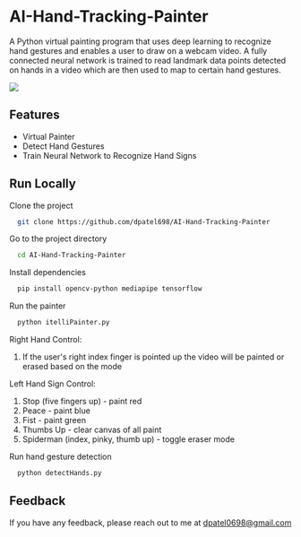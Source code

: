 # AI-Hand-Tracking-Painter

A Python virtual painting program that uses deep learning to recognize hand gestures and enables a user to draw on a webcam video. A fully connected neural network is trained to read landmark data points detected on hands in a video which are then used to map to certain hand gestures.

![](https://github.com/dpatel698/AI-Hand-Tracking-Painter/blob/master/paintergif.gif)

## Features

- Virtual Painter
- Detect Hand Gestures 
- Train Neural Network to Recognize Hand Signs 

## Run Locally

Clone the project

```bash
  git clone https://github.com/dpatel698/AI-Hand-Tracking-Painter
```

Go to the project directory

```bash
  cd AI-Hand-Tracking-Painter
```

Install dependencies

```bash
  pip install opencv-python mediapipe tensorflow
```

Run the painter

```bash
  python itelliPainter.py
```
Right Hand Control:
  1. If the user's right index finger is pointed up the video will be painted or erased based on the mode
     
Left Hand Sign Control:
  1. Stop (five fingers up) - paint red
  1. Peace - paint blue
  3. Fist  - paint green
  4. Thumbs Up - clear canvas of all paint
  5. Spiderman  (index, pinky, thumb up) - toggle eraser mode

Run hand gesture detection

```bash
  python detectHands.py
```

## Feedback

If you have any feedback, please reach out to me at dpatel0698@gmail.com



